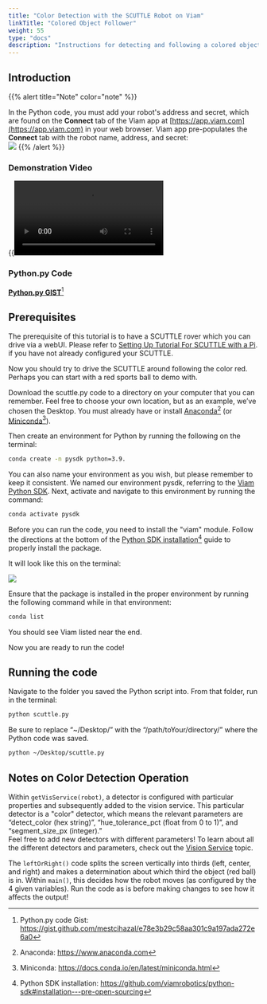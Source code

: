 ```yaml
---
title: "Color Detection with the SCUTTLE Robot on Viam"
linkTitle: "Colored Object Follower"
weight: 55
type: "docs"
description: "Instructions for detecting and following a colored object with a SCUTTLE Robot on Viam software."
---
```

## Introduction

{{% alert title="Note" color="note" %}}  

In the Python code, you must add your robot's address and secret, which are found on the **Connect** tab of the Viam app at [https://app.viam.com](https://app.viam.com) in your web browser. 
Viam app pre-populates the **Connect** tab with the robot name, address, and secret:<br>
<img src="../img/color-rdk-remote-cfg.png" />
{{% /alert %}}

### Demonstration Video
{{<video src="../videos/scuttledemos_colordetection.mp4" type="video/mp4">}}

### Python.py Code 
<a href="https://gist.github.com/mestcihazal/e78e3b29c58aa301c9a197ada272e6a0" target="_blank">**Python.py GIST**</a>[^hgist]

[^hgist]:Python.py code Gist: <a href="https://gist.github.com/mestcihazal/e78e3b29c58aa301c9a197ada272e6a0" target="_blank">ht<span></span>tps://gist.github.com/mestcihazal/e78e3b29c58aa301c9a197ada272e6a0</a>

## Prerequisites
The prerequisite of this tutorial is to have a SCUTTLE rover which you can drive via a webUI. 
Please refer to [Setting Up Tutorial For SCUTTLE with a Pi](../scuttlebot). if you have not already configured your SCUTTLE.

Now you should try to drive the SCUTTLE around following the color red. 
Perhaps you can start with a red sports ball to demo with.

Download the <file>scuttle.py</file> code to a directory on your computer that you can remember. 
Feel free to choose your own location, but as an example, we’ve chosen the Desktop. 
You must already have or install <a href="https://www.anaconda.com" target="_blank">Anaconda</a>[^ana] (or <a href="https://docs.conda.io/en/latest/miniconda.html" target="_blank">Miniconda</a>[^minicon]).
 
[^ana]:Anaconda: <a href="https://www.anaconda.com" target="_blank">ht<span></span>tps://www.anaconda.com</a>
[^minicon]:Miniconda: <a href="https://docs.conda.io/en/latest/miniconda.html" target ="_blank">ht<span></span>tps://docs.conda.io/en/latest/miniconda.html</a>

Then create an environment for Python by running the following on the terminal:
```bash
conda create -n pysdk python=3.9. 
```

You can also name your environment as you wish, but please remember to keep it consistent. 
We named our environment pysdk, referring to the [Viam Python SDK](https://python.viam.dev/). 
Next, activate and navigate to this environment by running the command: 
```bash
conda activate pysdk
```

Before you can run the code, you need to install the "viam" module. 
Follow the directions at the bottom of the <a href="https://github.com/viamrobotics/python-sdk#installation---pre-open-sourcing" target="_blank">Python SDK installation</a>[^pos] guide to properly install the package. 

[^pos]:Python SDK installation: <a href="https://github.com/viamrobotics/python-sdk#installation---pre-open-sourcing" target="_blank">ht<span></span>tps://github.com/viamrobotics/python-sdk#installation---pre-open-sourcing</a>

It will look like this on the terminal:

<img src="../img/color-det-terminal.png" />

Ensure that the package is installed in the proper environment by running the following command while in that environment:
```bash
conda list
```

You should see Viam listed near the end.

Now you are ready to run the code!

## Running the code

Navigate to the folder you saved the Python script into. From that folder, run in the terminal:
```bash
python scuttle.py
```
Be sure to replace “~/Desktop/” with the “/path/toYour/directory/” where the Python code was saved. 
```bash
python ~/Desktop/scuttle.py  
```

## Notes on Color Detection Operation

Within `getVisService(robot)`, a detector is configured with particular properties and subsequently added to the vision service. 
This particular detector is a "color" detector, which means the relevant parameters are “detect_color (hex string)”, “hue_tolerance_pct (float from 0 to 1)”, and “segment_size_px (integer).”  
Feel free to add new detectors with different parameters! 
To learn about all the different detectors and parameters, check out the [Vision Service](../../services/vision) topic. 

The `leftOrRight()` code splits the screen vertically into thirds (left, center, and right) and makes a determination about which third the object (red ball) is in. 
Within `main()`, this decides how the robot moves (as configured by the 4 given variables). 
Run the code as is before making changes to see how it affects the output!